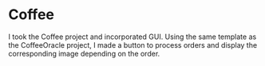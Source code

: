# Coffee

I took the Coffee project and incorporated GUI. Using the same template as the CoffeeOracle project, I made a button to process orders and display the corresponding image depending on the order. 
